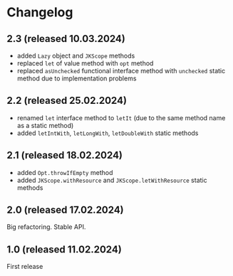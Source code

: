 # Changelog

## 2.3 (released 10.03.2024)

- added `Lazy` object and `JKScope` methods
- replaced `let` of value method with `opt` method
- replaced `asUnchecked` functional interface method with `unchecked` static method due to implementation problems

## 2.2 (released 25.02.2024)

- renamed `let` interface method to `letIt` (due to the same method name as a static method)
- added `letIntWith`, `letLongWith`, `letDoubleWith` static methods

## 2.1 (released 18.02.2024)

- added `Opt.throwIfEmpty` method
- added `JKScope.withResource` and `JKScope.letWithResource` static methods

## 2.0 (released 17.02.2024)

Big refactoring. Stable API.

## 1.0 (released 11.02.2024)

First release
